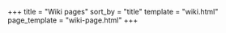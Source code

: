 +++
title = "Wiki pages"
sort_by = "title"
template = "wiki.html"
page_template = "wiki-page.html"
+++
